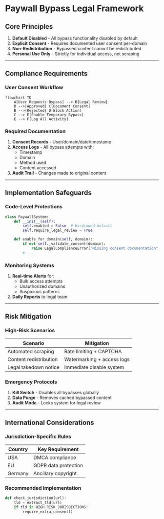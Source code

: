 # Paywall Bypass Legal Framework

## Core Principles
1. **Default Disabled** - All bypass functionality disabled by default
2. **Explicit Consent** - Requires documented user consent per-domain
3. **Non-Redistribution** - Bypassed content cannot be redistributed
4. **Personal Use Only** - Strictly for individual access, not scraping

---

## Compliance Requirements

### User Consent Workflow
```mermaid
flowchart TD
    A[User Requests Bypass] --> B{Legal Review}
    B -->|Approved| C[Document Consent]
    B -->|Rejected| D[Block Action]
    C --> E[Enable Temporary Bypass]
    E --> F[Log All Activity]
```

### Required Documentation
1. **Consent Records** - User/domain/date/timestamp
2. **Access Logs** - All bypass attempts with:
   - Timestamp
   - Domain
   - Method used
   - Content accessed
3. **Audit Trail** - Changes made to original content

---

## Implementation Safeguards

### Code-Level Protections
```python
class PaywallSystem:
    def __init__(self):
        self.enabled = False  # Hardcoded default
        self.require_legal_review = True

    def enable_for_domain(self, domain):
        if not self._validate_consent(domain):
            raise LegalComplianceError("Missing consent documentation")
        # ...
```

### Monitoring Systems
1. **Real-time Alerts** for:
   - Bulk access attempts
   - Unauthorized domains
   - Suspicious patterns
2. **Daily Reports** to legal team

---

## Risk Mitigation

### High-Risk Scenarios
| Scenario | Mitigation |
|----------|------------|
| Automated scraping | Rate limiting + CAPTCHA |
| Content redistribution | Watermarking + access logs |
| Legal takedown notice | Immediate disable system |

### Emergency Protocols
1. **Kill Switch** - Disables all bypasses globally
2. **Data Purge** - Removes cached bypassed content
3. **Audit Mode** - Locks system for legal review

---

## International Considerations

### Jurisdiction-Specific Rules
| Country | Key Requirement |
|---------|-----------------|
| USA | DMCA compliance |
| EU | GDPR data protection |
| Germany | Ancillary copyright |

### Recommended Implementation
```python
def check_jurisdiction(url):
    tld = extract_tld(url)
    if tld in HIGH_RISK_JURISDICTIONS:
        require_extra_consent()
```
